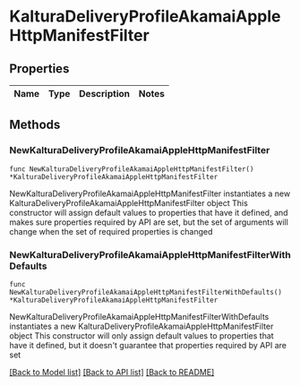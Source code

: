 # KalturaDeliveryProfileAkamaiAppleHttpManifestFilter

## Properties

Name | Type | Description | Notes
------------ | ------------- | ------------- | -------------

## Methods

### NewKalturaDeliveryProfileAkamaiAppleHttpManifestFilter

`func NewKalturaDeliveryProfileAkamaiAppleHttpManifestFilter() *KalturaDeliveryProfileAkamaiAppleHttpManifestFilter`

NewKalturaDeliveryProfileAkamaiAppleHttpManifestFilter instantiates a new KalturaDeliveryProfileAkamaiAppleHttpManifestFilter object
This constructor will assign default values to properties that have it defined,
and makes sure properties required by API are set, but the set of arguments
will change when the set of required properties is changed

### NewKalturaDeliveryProfileAkamaiAppleHttpManifestFilterWithDefaults

`func NewKalturaDeliveryProfileAkamaiAppleHttpManifestFilterWithDefaults() *KalturaDeliveryProfileAkamaiAppleHttpManifestFilter`

NewKalturaDeliveryProfileAkamaiAppleHttpManifestFilterWithDefaults instantiates a new KalturaDeliveryProfileAkamaiAppleHttpManifestFilter object
This constructor will only assign default values to properties that have it defined,
but it doesn't guarantee that properties required by API are set


[[Back to Model list]](../README.md#documentation-for-models) [[Back to API list]](../README.md#documentation-for-api-endpoints) [[Back to README]](../README.md)


